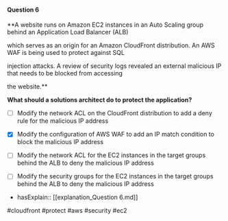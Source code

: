 #### Question  6


**A website runs on Amazon EC2 instances in an Auto Scaling group behind an Application Load Balancer (ALB)

which serves as an origin for an Amazon CloudFront distribution. An AWS WAF is being used to protect against SQL

injection attacks. A review of security logs revealed an external malicious IP that needs to be blocked from accessing

the website.**


**What should a solutions architect do to protect the application?**


- [ ] Modify the network ACL on the CloudFront distribution to add a deny rule for the malicious IP address


- [x] Modify the configuration of AWS WAF to add an IP match condition to block the malicious IP address


- [ ] Modify the network ACL for the EC2 instances in the target groups behind the ALB to deny the malicious IP address


- [ ] Modify the security groups for the EC2 instances in the target groups behind the ALB to deny the malicious IP address



- hasExplain:: [[explanation_Question  6.md]]

#cloudfront #protect #aws #security #ec2 